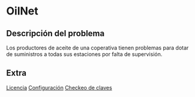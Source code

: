 # OilNet

## Descripción del problema
Los productores de aceite de una coperativa tienen problemas para dotar de suministros a todas sus estaciones por falta de supervisión.

## Extra

[Licencia](./LICENSE)
[Configuración](./conf/pasos.txt)
[Checkeo de claves](./conf/claves.png)
